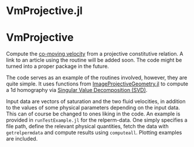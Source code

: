 # VmProjective.jl

# VmProjective

<!-- [![Build Status](https://github.com/hakkped/FractalDim.jl/actions/workflows/CI.yml/badge.svg?branch=main)](https://github.com/hakkped/FractalDim.jl/actions/workflows/CI.yml?query=branch%3Amain) -->

Compute the [co-moving velocity](https://link.springer.com/article/10.1007/s11242-022-01783-7) from a projective constitutive relation. A link to an article using the routine will be added soon. The code might be turned into a proper package in the future.

The code serves as an example of the routines involved, however, they are quite simple. It uses functions from [ImageProjectiveGeometry.jl](https://github.com/peterkovesi/ImageProjectiveGeometry.jl) to compute a 1d homography via [Singular Value Decomposition (SVD)](https://en.wikipedia.org/wiki/Singular_value_decomposition).

Input data are vectors of saturation and the two fluid velocities, in addition to the values of some physical parameters depending on the input data. This can of course be changed to ones liking in the code. An example is provided in `runTestExample.jl` for the relperm-data. One simply specifies a file path, define the relevant physical quantities, fetch the data with `getrelpermdata` and compute results using `computeall`. Plotting examples are included.
